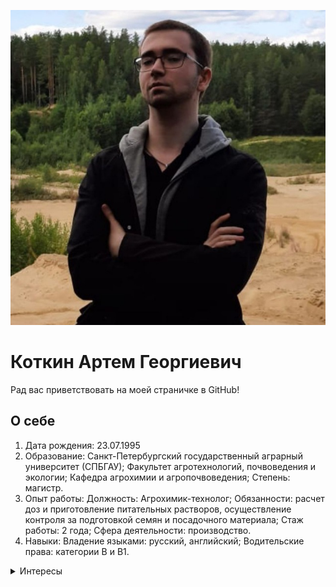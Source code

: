 ![](img/ForReal.png)
# Коткин Артем Георгиевич

Рад вас приветствовать на моей страничке в GitHub!

## О себе

1. Дата рождения: 23.07.1995
1. Образование: Санкт-Петербургский государственный аграрный университет (СПБГАУ);
   Факультет агротехнологий, почвоведения и экологии;
   Кафедра агрохимии и агропочвоведения;
   Степень: магистр.
1. Опыт работы: 
   Должность: Агрохимик-технолог;
   Обязанности: расчет доз и приготовление питательных растворов, осуществление контроля за подготовкой семян и посадочного материала;
   Стаж работы: 2 года;
   Сфера деятельности: производство.
1. Навыки:
   Владение языками: русский, английский;
   Водительские права: категории В и В1.

<details>
  <summary>Интересы</summary>
  Читаю классическую и художественную литературу, с детства увлекаюсь видеоиграми в жанрах RPG и sandbox, занимался моддингом в играх серии TES (Morrowind, Oblivion), имею третий разряд по шахматам.
</details>
